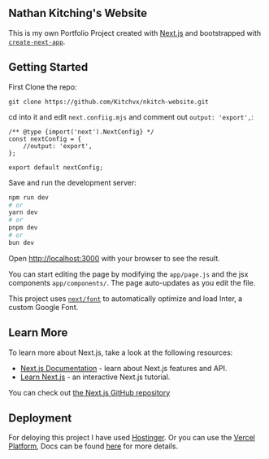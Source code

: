 ## Nathan Kitching's Website

This is my own Portfolio Project created with [Next.js](https://nextjs.org/) and bootstrapped with [`create-next-app`](https://github.com/vercel/next.js/tree/canary/packages/create-next-app).

## Getting Started
First Clone the repo:

```
git clone https://github.com/Kitchvx/nkitch-website.git
```

cd into it and edit `next.confiig.mjs` and comment out `output: 'export',`:

```
/** @type {import('next').NextConfig} */
const nextConfig = {
    //output: 'export',
};

export default nextConfig;
```

Save and run the development server:

```bash
npm run dev
# or
yarn dev
# or
pnpm dev
# or
bun dev
```

Open [http://localhost:3000](http://localhost:3000) with your browser to see the result.

You can start editing the page by modifying the `app/page.js` and the jsx components `app/components/`. The page auto-updates as you edit the file.

This project uses [`next/font`](https://nextjs.org/docs/basic-features/font-optimization) to automatically optimize and load Inter, a custom Google Font.

## Learn More

To learn more about Next.js, take a look at the following resources:

- [Next.js Documentation](https://nextjs.org/docs) - learn about Next.js features and API.
- [Learn Next.js](https://nextjs.org/learn) - an interactive Next.js tutorial.

You can check out [the Next.js GitHub repository](https://github.com/vercel/next.js/)

## Deployment

For deloying this project I have used [Hostinger](https://hostinger.co.uk?REFERRALCODE=1NATHAN23). Or you can use the [Vercel Platform](https://vercel.com/new?utm_medium=default-template&filter=next.js&utm_source=create-next-app&utm_campaign=create-next-app-readme), Docs can be found [here](https://nextjs.org/docs/deployment) for more details.